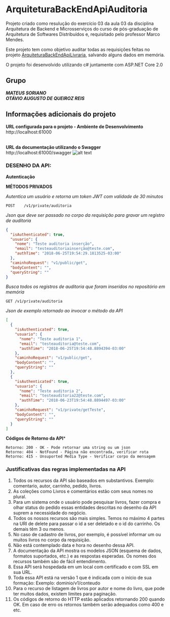 # ArquiteturaBackEndApiAuditoria
Projeto criado como resulução do exercício 03 da aula 03 da disciplina Arquitetura de Backend e Microsserviços do curso de pós-graduação de Arquitetura de Softwares Distribuídos e, requisitado pelo professor Marco Mendes.

Este projeto tem como objetivo auditar todas as requisições feitas no projeto [ArquiteturaBackEndApiLivraria](https://github.com/otavioreis/ArquiteturaBackEndApiLivraria), salvando alguns dados em memória.

O projeto foi desenvolvido utilizando c# juntamente com ASP.NET Core 2.0

## Grupo
**_MATEUS SORIANO_** <br />
**_OTÁVIO AUGUSTO DE QUEIROZ REIS_**

## Informações adicionais do projeto

**URL configurada para o projeto - Ambiente de Desenvolvimento**<br />
http://localhost:61000</br></br>

**URL da documentação utilizando o Swagger**<br />
http://localhost:61000/swagger
![alt text](https://i.snag.gy/yStUYX.jpg)


### DESENHO DA API:


**Autenticação**

**MÉTODOS PRIVADOS**

*Autentica um usuário e retorna um token JWT com validade de 30 minutos*
```
POST	/v1/private/auditoria
```

*Json que deve ser passado no corpo da requisição para gravar um registro de auditoria*
```json
{
  "isAuthenticated": true,
  "usuario": {
    "nome": "Teste auditoria inserção",
    "email": "testeauditoriainserção@teste.com",
    "authTime": "2018-06-25T19:54:29.1813525-03:00"
  },
  "caminhoRequest": "v1/public/get",
  "bodyContent": "",
  "queryString": ""
}
```

*Busca todos os registros de auditoria que foram inseridos no repositório em memória*
```
GET	/v1/private/auditoria
```

*Json de exemplo retornado ao invocar o método da API*
```json
[
  {
    "isAuthenticated": true,
    "usuario": {
      "nome": "Teste auditoria 1",
      "email": "testeauditoria@teste.com",
      "authTime": "2018-06-25T19:54:48.8894394-03:00"
    },
    "caminhoRequest": "v1/public/get",
    "bodyContent": "",
    "queryString": ""
  },
  {
    "isAuthenticated": true,
    "usuario": {
      "nome": "Teste auditoria 2",
      "email": "testeauditoria22@teste.com",
      "authTime": "2018-06-23T19:54:48.8894497-03:00"
    },
    "caminhoRequest": "v1/private/getTeste",
    "bodyContent": "",
    "queryString": ""
  }
]
```


**Códigos de Retorno da API***
```
Retorno: 200 - OK - Pode retornar uma string ou um json
Retorno: 404 - NotFound - Página não encontrada, verificar rota
Retorno: 415 - Unsuported Media Type - Verificar corpo da mensagem
```

### Justificativas das regras implementadas na API
1) Todos os recursos da API são baseados em substantivos. Exemplo: comentario, autor, carrinho, pedido, livros.
2) As coleções como Livros e comentários estão com seus nomes no plural.
3) Para um sistema onde o usuário pode pesquisar livros, fazer compra e olhar status do pedido essas entidades descritas no desenho da API suprem a necessidade do negócio.
4) Todos os nossos recursos são mais simples. Temos no máximo 4 partes na URI de delete para passar o id a ser deletado e o id do carrinho. Os demais têm 3 ou menos.
5) No caso de cadastro de livros, por exemplo, é possível informar um ou muitos livros no corpo da requisição.
6) Não está contemplado data e hora no desenho dessa API.
7) A documentação da API mostra os modelos JSON (esquema de dados, formatos suportados, etc.) e as respostas esperadas. Os nomes dos recursos também são de fácil entendimento.
8) Essa API será hospedada em um local com certificado e com SSL em sua URL.
9) Toda essa API está na versão 1 que é indicada com o início de sua formação: Exemplo: dominio/v1/conteudo
10) Para o recurso de listagem de livros por autor e nome do livro, que pode ter muitos dados, existem limites para paginação.
11) Os códigos de retorno do HTTP estão aplicados retornando 200 quando OK. Em caso de erro os retornos também serão adequados como 400 e etc.

